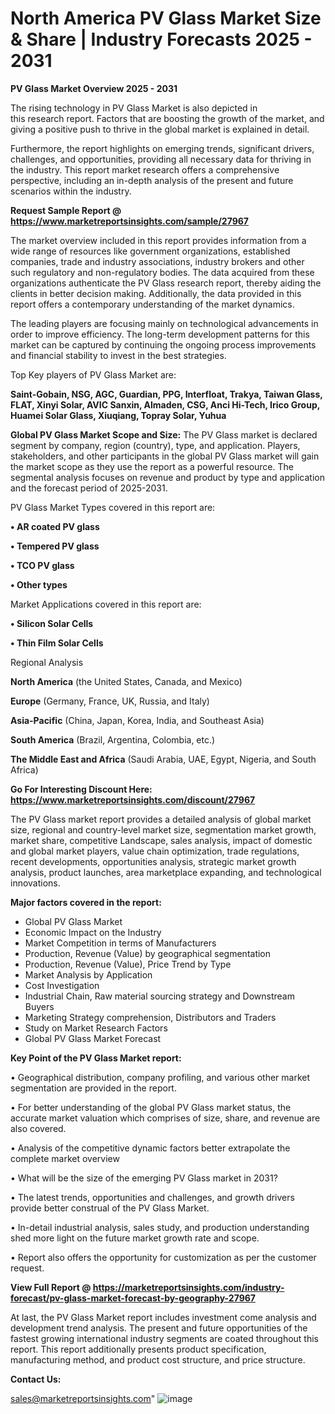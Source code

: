 # North America PV Glass Market Size & Share | Industry Forecasts 2025 - 2031

<Strong> PV Glass Market Overview 2025 - 2031</strong>

The rising technology in PV Glass Market is also depicted in this research report. Factors that are boosting the growth of the market, and giving a positive push to thrive in the global market is explained in detail.

Furthermore, the report highlights on emerging trends, significant drivers, challenges, and opportunities, providing all necessary data for thriving in the industry. This report market research offers a comprehensive perspective, including an in-depth analysis of the present and future scenarios within the industry.

<strong>Request Sample Report @ <a href=https://www.marketreportsinsights.com/sample/27967>https://www.marketreportsinsights.com/sample/27967</a></strong>

The market overview included in this report provides information from a wide range of resources like government organizations, established companies, trade and industry associations, industry brokers and other such regulatory and non-regulatory bodies. The data acquired from these organizations authenticate the PV Glass research report, thereby aiding the clients in better decision making. Additionally, the data provided in this report offers a contemporary understanding of the market dynamics.

The leading players are focusing mainly on technological advancements in order to improve efficiency. The long-term development patterns for this market can be captured by continuing the ongoing process improvements and financial stability to invest in the best strategies.

Top Key players of PV Glass Market are:

<strong>Saint-Gobain, NSG, AGC, Guardian, PPG, Interfloat, Trakya, Taiwan Glass, FLAT, Xinyi Solar, AVIC Sanxin, Almaden, CSG, Anci Hi-Tech, Irico Group, Huamei Solar Glass, Xiuqiang, Topray Solar, Yuhua</strong>

<strong><b>Global PV Glass Market Scope and Size:</b></strong>
The PV Glass market is declared segment by company, region (country), type, and application. Players, stakeholders, and other participants in the global PV Glass market will gain the market scope as they use the report as a powerful resource. The segmental analysis focuses on revenue and product by type and application and the forecast period of 2025-2031.

PV Glass Market Types covered in this report are:

<strong>• AR coated PV glass

• Tempered PV glass

• TCO PV glass

• Other types</strong>

Market Applications covered in this report are:

<strong>• Silicon Solar Cells

• Thin Film Solar Cells</strong> 

Regional Analysis

<strong>North America</strong> (the United States, Canada, and Mexico)

<strong>Europe</strong> (Germany, France, UK, Russia, and Italy)

<strong>Asia-Pacific</strong> (China, Japan, Korea, India, and Southeast Asia)

<strong>South America</strong> (Brazil, Argentina, Colombia, etc.)

<strong>The Middle East and Africa</strong> (Saudi Arabia, UAE, Egypt, Nigeria, and South Africa)

<strong>Go For Interesting Discount Here: <a href=https://www.marketreportsinsights.com/discount/27967>https://www.marketreportsinsights.com/discount/27967</a></strong>

The PV Glass market report provides a detailed analysis of global market size, regional and country-level market size, segmentation market growth, market share, competitive Landscape, sales analysis, impact of domestic and global market players, value chain optimization, trade regulations, recent developments, opportunities analysis, strategic market growth analysis, product launches, area marketplace expanding, and technological innovations.

<strong><b>Major factors covered in the report:</b></strong>
<ul>
  <li>Global PV Glass Market </li>
  <li>Economic Impact on the Industry</li>
  <li>Market Competition in terms of Manufacturers</li>
  <li>Production, Revenue (Value) by geographical segmentation</li>
  <li>Production, Revenue (Value), Price Trend by Type</li>
  <li>Market Analysis by Application</li>
  <li>Cost Investigation</li>
  <li>Industrial Chain, Raw material sourcing strategy and Downstream Buyers</li>
  <li>Marketing Strategy comprehension, Distributors and Traders</li>
  <li>Study on Market Research Factors</li>
  <li>Global PV Glass Market Forecast</li>
</ul>

<strong><b>Key Point of the PV Glass Market report:</b></strong>

• Geographical distribution, company profiling, and various other market segmentation are provided in the report.

• For better understanding of the global PV Glass market status, the accurate market valuation which comprises of size, share, and revenue are also covered.

• Analysis of the competitive dynamic factors better extrapolate the complete market overview

• What will be the size of the emerging PV Glass market in 2031?

• The latest trends, opportunities and challenges, and growth drivers provide better construal of the PV Glass Market.

• In-detail industrial analysis, sales study, and production understanding shed more light on the future market growth rate and scope.

• Report also offers the opportunity for customization as per the customer request.

<strong><b>View Full Report @ <a href=https://marketreportsinsights.com/industry-forecast/pv-glass-market-forecast-by-geography-27967>https://marketreportsinsights.com/industry-forecast/pv-glass-market-forecast-by-geography-27967</a></b></strong>


At last, the PV Glass Market report includes investment come analysis and development trend analysis. The present and future opportunities of the fastest growing international industry segments are coated throughout this report. This report additionally presents product specification, manufacturing method, and product cost structure, and price structure.

<strong>Contact Us:</strong>

sales@marketreportsinsights.com"
![image](https://github.com/user-attachments/assets/790531ef-6edb-434a-baef-72b5a61f8fdc)
